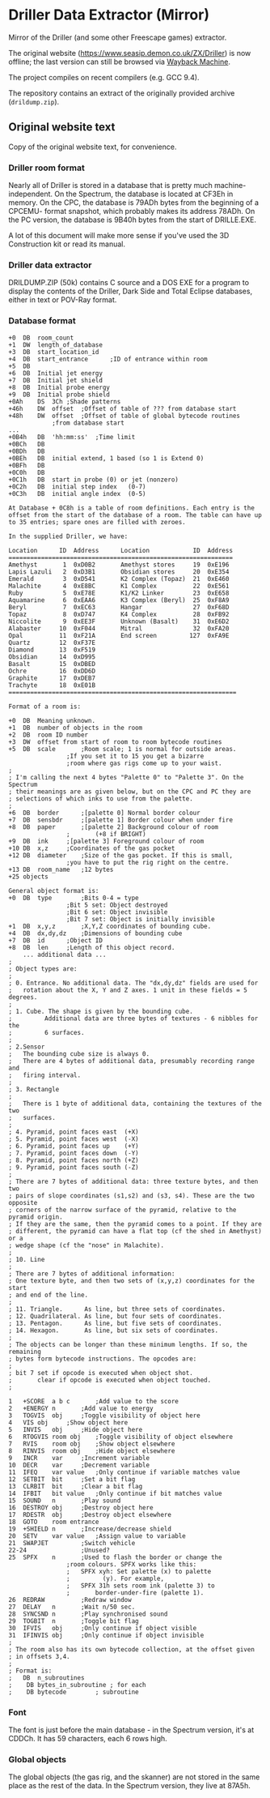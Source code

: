 # Driller Data Extractor (Mirror)

Mirror of the Driller (and some other Freescape games) extractor.

The original website (https://www.seasip.demon.co.uk/ZX/Driller) is now offline; the last version can still be browsed via [Wayback Machine](https://web.archive.org/web/20200116141513/https://www.seasip.demon.co.uk/ZX/Driller).

The project compiles on recent compilers (e.g. GCC 9.4).

The repository contains an extract of the originally provided archive (`drildump.zip`).

## Original website text

Copy of the original website text, for convenience.

### Driller room format

Nearly all of Driller is stored in a database that is pretty much machine- independent. On the Spectrum, the database is located at CF3Eh in memory. On the CPC, the database is 79ADh bytes from the beginning of a CPCEMU- format snapshot, which probably makes its address 78ADh. On the PC version, the database is 9B40h bytes from the start of DRILLE.EXE.

A lot of this document will make more sense if you've used the 3D Construction kit or read its manual.

### Driller data extractor

DRILDUMP.ZIP (50k) contains C source and a DOS EXE for a program to display the contents of the Driller, Dark Side and Total Eclipse databases, either in text or POV-Ray format.

### Database format

```
+0	DB	room_count
+1	DW	length_of_database
+3	DB	start_location_id
+4	DB	start_entrance		;ID of entrance within room
+5	DB
+6	DB	Initial jet energy
+7	DB	Initial jet shield
+8	DB	Initial probe energy
+9	DB	Initial probe shield
+0Ah	DS	3Ch	;Shade patterns
+46h	DW	offset	;Offset of table of ??? from database start
+48h	DW	offset	;Offset of table of global bytecode routines
			;from database start
...
+0B4h	DB	'hh:mm:ss'	;Time limit
+0BCh	DB
+0BDh	DB
+0BEh	DB	initial extend, 1 based (so 1 is Extend 0)
+0BFh	DB
+0C0h	DB
+0C1h	DB	start in probe (0) or jet (nonzero)
+0C2h	DB	initial step index   (0-7)
+0C3h	DB	initial angle index  (0-5)

At Database + 0C8h is a table of room definitions. Each entry is the offset from the start of the database of a room. The table can have up to 35 entries; spare ones are filled with zeroes.

In the supplied Driller, we have:

Location      ID  Address      Location            ID  Address
==============================================================
Amethyst       1  0xD0B2       Amethyst stores     19  0xE196
Lapis Lazuli   2  0xD3B1       Obsidian stores     20  0xE354
Emerald        3  0xD541       K2 Complex (Topaz)  21  0xE460
Malachite      4  0xE8BC       K1 Complex          22  0xE561
Ruby           5  0xE78E       K1/K2 Linker        23  0xE658
Aquamarine     6  0xEAA6       K3 Complex (Beryl)  25  0xF8A9
Beryl          7  0xEC63       Hangar              27  0xF68D
Topaz          8  0xD747       K4 Complex          28  0xFB92
Niccolite      9  0xEE3F       Unknown (Basalt)    31  0xE6D2
Alabaster     10  0xF044       Mitral              32  0xFA20
Opal          11  0xF21A       End screen         127  0xFA9E
Quartz        12  0xF37E
Diamond       13  0xF519
Obsidian      14  0xD995
Basalt        15  0xDBED
Ochre         16  0xDD6D
Graphite      17  0xDEB7
Trachyte      18  0xE01B
===============================================================

Format of a room is:

+0	DB	Meaning unknown.
+1	DB	number of objects in the room
+2	DB	room ID number
+3	DW	offset from start of room to room bytecode routines
+5	DB	scale		;Room scale; 1 is normal for outside areas.
				;If you set it to 15 you get a bizarre
				;room where gas rigs come up to your waist.
;
; I'm calling the next 4 bytes "Palette 0" to "Palette 3". On the Spectrum
; their meanings are as given below, but on the CPC and PC they are
; selections of which inks to use from the palette.
;
+6	DB	border		;[palette 0] Normal border colour
+7	DB	sensbdr		;[palette 1] Border colour when under fire
+8	DB	paper		;[palette 2] Background colour of room
				;		(+8 if BRIGHT)
+9	DB	ink		;[palette 3] Foreground colour of room
+10	DB	x,z		;Coordinates of the gas pocket
+12	DB	diameter	;Size of the gas pocket. If this is small,
				;you have to put the rig right on the centre.
+13	DB	room_name	;12 bytes
+25	objects

General object format is:
+0	DB	type		;Bits 0-4 = type
				;Bit 5 set: Object destroyed
				;Bit 6 set: Object invisible
				;Bit 7 set: Object is initially invisible
+1	DB	x,y,z		;X,Y,Z coordinates of bounding cube.
+4	DB	dx,dy,dz	;Dimensions of bounding cube
+7	DB	id		;Object ID
+8	DB	len		;Length of this object record.
	... additional data ...
;
; Object types are:
;
; 0. Entrance. No additional data. The "dx,dy,dz" fields are used for
;   rotation about the X, Y and Z axes. 1 unit in these fields = 5 degrees.
;
; 1. Cube. The shape is given by the bounding cube.
;         Additional data are three bytes of textures - 6 nibbles for the
;         6 surfaces.
;
; 2.Sensor
;   The bounding cube size is always 0.
;   There are 4 bytes of additional data, presumably recording range and
;   firing interval.
;
; 3. Rectangle
;
;   There is 1 byte of additional data, containing the textures of the two
;   surfaces.
;
; 4. Pyramid, point faces east  (+X)
; 5. Pyramid, point faces west  (-X)
; 6. Pyramid, point faces up    (+Y)
; 7. Pyramid, point faces down  (-Y)
; 8. Pyramid, point faces north (+Z)
; 9. Pyramid, point faces south (-Z)
;
; There are 7 bytes of additional data: three texture bytes, and then two
; pairs of slope coordinates (s1,s2) and (s3, s4). These are the two opposite
; corners of the narrow surface of the pyramid, relative to the pyramid origin.
; If they are the same, then the pyramid comes to a point. If they are
; different, the pyramid can have a flat top (cf the shed in Amethyst) or a
; wedge shape (cf the "nose" in Malachite).
;
; 10. Line
;
; There are 7 bytes of additional information:
; One texture byte, and then two sets of (x,y,z) coordinates for the start
; and end of the line.
;
; 11. Triangle.      As line, but three sets of coordinates.
; 12. Quadrilateral. As line, but four sets of coordinates.
; 13. Pentagon.      As line, but five sets of coordinates.
; 14. Hexagon.       As line, but six sets of coordinates.
;
; The objects can be longer than these minimum lengths. If so, the remaining
; bytes form bytecode instructions. The opcodes are:
;
; bit 7 set if opcode is executed when object shot.
;       clear if opcode is executed when object touched.
;

1	+SCORE  a b c		;Add value to the score
2	+ENERGY	n		;Add value to energy
3	TOGVIS	obj		;Toggle visibility of object here
4	VIS	obj		;Show object here
5	INVIS	obj		;Hide object here
6	RTOGVIS room obj	;Toggle visibility of object elsewhere
7	RVIS    room obj	;Show object elsewhere
8	RINVIS  room obj	;Hide object elsewhere
9	INCR	var		;Increment variable
10	DECR	var		;Decrement variable
11	IFEQ	var value	;Only continue if variable matches value
12	SETBIT	bit		;Set a bit flag
13	CLRBIT	bit		;Clear a bit flag
14	IFBIT	bit value	;Only continue if bit matches value
15	SOUND	n		;Play sound
16	DESTROY obj		;Destroy object here
17	RDESTR  obj		;Destroy object elsewhere
18	GOTO	room entrance
19	+SHIELD n		;Increase/decrease shield
20	SETV	var value	;Assign value to variable
21	SWAPJET			;Switch vehicle
22-24				;Unused?
25	SPFX	n		;Used to flash the border or change the
				;room colours. SPFX works like this:
				;	SPFX xyh: Set palette (x) to palette
				;		  (y). For example,
				;	SPFX 31h sets room ink (palette 3) to
				;       border-under-fire (palette 1).
26	REDRAW			;Redraw window
27	DELAY	n		;Wait n/50 sec.
28	SYNCSND	n		;Play synchronised sound
29	TOGBIT	n		;Toggle bit flag
30	IFVIS   obj		;Only continue if object visible
31	IFINVIS	obj		;Only continue if object invisible
;
; The room also has its own bytecode collection, at the offset given
; in offsets 3,4.
;
; Format is:
;	DB	n_subroutines
;	 DB	bytes_in_subroutine	; for each
;	 DB	bytecode		; subroutine
```

### Font

The font is just before the main database - in the Spectrum version, it's at CDDCh. It has 59 characters, each 6 rows high.

### Global objects

The global objects (the gas rig, and the skanner) are not stored in the same place as the rest of the data. In the Spectrum version, they live at 87A5h.
